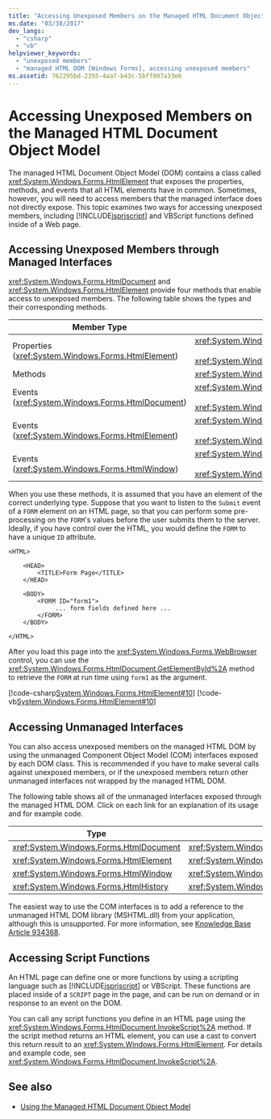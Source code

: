```yaml
---
title: "Accessing Unexposed Members on the Managed HTML Document Object Model"
ms.date: "03/30/2017"
dev_langs: 
  - "csharp"
  - "vb"
helpviewer_keywords: 
  - "unexposed members"
  - "managed HTML DOM [Windows Forms], accessing unexposed members"
ms.assetid: 762295bd-2355-4aa7-b43c-5bff997a33e6
---
```

# Accessing Unexposed Members on the Managed HTML Document Object Model
The managed HTML Document Object Model (DOM) contains a class called <xref:System.Windows.Forms.HtmlElement> that exposes the properties, methods, and events that all HTML elements have in common. Sometimes, however, you will need to access members that the managed interface does not directly expose. This topic examines two ways for accessing unexposed members, including [!INCLUDE[jsprjscript](../../../../includes/jsprjscript-md.md)] and VBScript functions defined inside of a Web page.  
  
## Accessing Unexposed Members through Managed Interfaces  
 <xref:System.Windows.Forms.HtmlDocument> and <xref:System.Windows.Forms.HtmlElement> provide four methods that enable access to unexposed members. The following table shows the types and their corresponding methods.  
  
|Member Type|Method(s)|  
|-----------------|-----------------|  
|Properties (<xref:System.Windows.Forms.HtmlElement>)|<xref:System.Windows.Forms.HtmlElement.GetAttribute%2A><br /><br /> <xref:System.Windows.Forms.HtmlElement.SetAttribute%2A>|  
|Methods|<xref:System.Windows.Forms.HtmlElement.InvokeMember%2A>|  
|Events (<xref:System.Windows.Forms.HtmlDocument>)|<xref:System.Windows.Forms.HtmlDocument.AttachEventHandler%2A><br /><br /> <xref:System.Windows.Forms.HtmlDocument.DetachEventHandler%2A>|  
|Events (<xref:System.Windows.Forms.HtmlElement>)|<xref:System.Windows.Forms.HtmlElement.AttachEventHandler%2A><br /><br /> <xref:System.Windows.Forms.HtmlElement.DetachEventHandler%2A>|  
|Events (<xref:System.Windows.Forms.HtmlWindow>)|<xref:System.Windows.Forms.HtmlWindow.AttachEventHandler%2A><br /><br /> <xref:System.Windows.Forms.HtmlWindow.DetachEventHandler%2A>|  
  
 When you use these methods, it is assumed that you have an element of the correct underlying type. Suppose that you want to listen to the `Submit` event of a `FORM` element on an HTML page, so that you can perform some pre-processing on the `FORM`'s values before the user submits them to the server. Ideally, if you have control over the HTML, you would define the `FORM` to have a unique `ID` attribute.  
  
```  
<HTML>  
  
    <HEAD>  
        <TITLE>Form Page</TITLE>  
    </HEAD>  
  
    <BODY>  
        <FORM ID="form1">  
             ... form fields defined here ...  
        </FORM>  
    </BODY>  
  
</HTML>  
```  
  
 After you load this page into the <xref:System.Windows.Forms.WebBrowser> control, you can use the <xref:System.Windows.Forms.HtmlDocument.GetElementById%2A> method to retrieve the `FORM` at run time using `form1` as the argument.  
  
 [!code-csharp[System.Windows.Forms.HtmlElement#10](../../../../samples/snippets/csharp/VS_Snippets_Winforms/System.Windows.Forms.HtmlElement/CS/Form1.cs#10)]
 [!code-vb[System.Windows.Forms.HtmlElement#10](../../../../samples/snippets/visualbasic/VS_Snippets_Winforms/System.Windows.Forms.HtmlElement/VB/Form1.vb#10)]  
  
## Accessing Unmanaged Interfaces  
 You can also access unexposed members on the managed HTML DOM by using the unmanaged Component Object Model (COM) interfaces exposed by each DOM class. This is recommended if you have to make several calls against unexposed members, or if the unexposed members return other unmanaged interfaces not wrapped by the managed HTML DOM.  
  
 The following table shows all of the unmanaged interfaces exposed through the managed HTML DOM. Click on each link for an explanation of its usage and for example code.  
  
|Type|Unmanaged Interface|  
|----------|-------------------------|  
|<xref:System.Windows.Forms.HtmlDocument>|<xref:System.Windows.Forms.HtmlDocument.DomDocument%2A>|  
|<xref:System.Windows.Forms.HtmlElement>|<xref:System.Windows.Forms.HtmlElement.DomElement%2A>|  
|<xref:System.Windows.Forms.HtmlWindow>|<xref:System.Windows.Forms.HtmlWindow.DomWindow%2A>|  
|<xref:System.Windows.Forms.HtmlHistory>|<xref:System.Windows.Forms.HtmlHistory.DomHistory%2A>|  
  
 The easiest way to use the COM interfaces is to add a reference to the unmanaged HTML DOM library (MSHTML.dll) from your application, although this is unsupported. For more information, see [Knowledge Base Article 934368](https://support.microsoft.com/kb/934368).  
  
## Accessing Script Functions  
 An HTML page can define one or more functions by using a scripting language such as [!INCLUDE[jsprjscript](../../../../includes/jsprjscript-md.md)] or VBScript. These functions are placed inside of a `SCRIPT` page in the page, and can be run on demand or in response to an event on the DOM.  
  
 You can call any script functions you define in an HTML page using the <xref:System.Windows.Forms.HtmlDocument.InvokeScript%2A> method. If the script method returns an HTML element, you can use a cast to convert this return result to an <xref:System.Windows.Forms.HtmlElement>. For details and example code, see <xref:System.Windows.Forms.HtmlDocument.InvokeScript%2A>.  
  
## See also
- [Using the Managed HTML Document Object Model](../../../../docs/framework/winforms/controls/using-the-managed-html-document-object-model.md)
